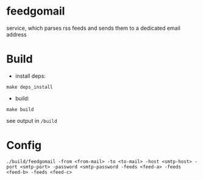 # feedgomail
service, which parses rss feeds and sends them to a dedicated email address

# Build

- install deps:
```
make deps_install
```
- build:
```
make build
```
see output in `/build`

# Config

```
./build/feedgomail -from <from-mail> -to <to-mail> -host <smtp-host> -port <smtp-port> -password <smtp-password -feeds <feed-a> -feeds <feed-b> -feeds <feed-c>
```

